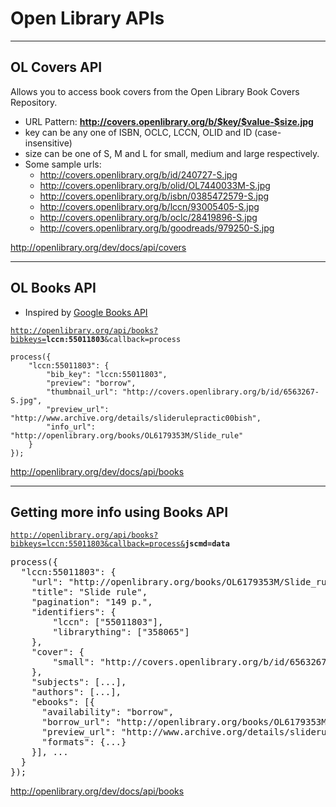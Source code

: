 # Open Library APIs


---

## OL Covers API

Allows you to access book covers from the Open Library Book Covers Repository.

* URL Pattern: **http://covers.openlibrary.org/b/$key/$value-$size.jpg**
* key can be any one of ISBN, OCLC, LCCN, OLID and ID (case-insensitive)
* size can be one of S, M and L for small, medium and large respectively.
* Some sample urls:
    * <http://covers.openlibrary.org/b/id/240727-S.jpg>
    * <http://covers.openlibrary.org/b/olid/OL7440033M-S.jpg>
    * <http://covers.openlibrary.org/b/isbn/0385472579-S.jpg>
    * <http://covers.openlibrary.org/b/lccn/93005405-S.jpg>
    * <http://covers.openlibrary.org/b/oclc/28419896-S.jpg>
    * <http://covers.openlibrary.org/b/goodreads/979250-S.jpg>

<div class="banner">
    <a href="http://openlibrary.org/dev/docs/api/covers">http://openlibrary.org/dev/docs/api/covers</a>
</div>

---

## OL Books API

* Inspired by [Google Books API](https://code.google.com/apis/books/docs/dynamic-links.html)

<code>http://openlibrary.org/api/books?bibkeys=<b>lccn:55011803</b>&callback=process</code>

    process({
        "lccn:55011803": {
            "bib_key": "lccn:55011803", 
            "preview": "borrow", 
            "thumbnail_url": "http://covers.openlibrary.org/b/id/6563267-S.jpg", 
            "preview_url": "http://www.archive.org/details/sliderulepractic00bish", 
            "info_url": "http://openlibrary.org/books/OL6179353M/Slide_rule"
        }
    });

<div class="banner">
    <a href="http://openlibrary.org/dev/docs/api/books">http://openlibrary.org/dev/docs/api/books</a>
</div>

---

## Getting more info using Books API


<code>http://openlibrary.org/api/books?bibkeys=lccn:55011803&callback=process&<b>jscmd=data</b></code>

<pre>
process({
  "lccn:55011803": {
    "url": "http://openlibrary.org/books/OL6179353M/Slide_rule",        
    "title": "Slide rule", 
    "pagination": "149 p.", 
    "identifiers": {
        "lccn": ["55011803"], 
        "librarything": ["358065"]
    }, 
    "cover": {
        "small": "http://covers.openlibrary.org/b/id/6563267-S.jpg", ...
    }, 
    "subjects": [...],
    "authors": [...],
    "ebooks": [{
      "availability": "borrow",
      "borrow_url": "http://openlibrary.org/books/OL6179353M/Slide_rule/borrow",
      "preview_url": "http://www.archive.org/details/sliderulepractic00bish", 
      "formats": {...}
    }], ...
  }
});
</pre>

<div class="banner">
    <a href="http://openlibrary.org/dev/docs/api/books">http://openlibrary.org/dev/docs/api/books</a>
</div>


